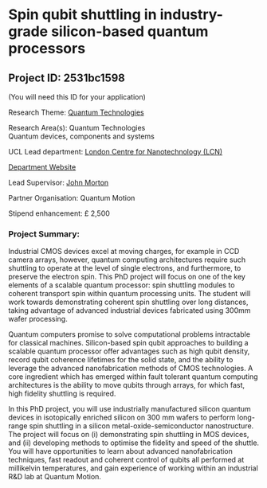 # Spin qubit shuttling in industry-grade silicon-based quantum processors

## Project ID: **2531bc1598**
(You will need this ID for your application)

Research Theme: [Quantum Technologies](../themes/quantum-technologies.md)

Research Area(s):
Quantum Technologies<br />Quantum devices, components and systems

UCL Lead department: [London Centre for Nanotechnology (LCN)](../departments/london-centre-for-nanotechnology.md)

[Department Website](https://www.london-nano.com)

Lead Supervisor: [John Morton](https://profiles.ucl.ac.uk/35925)

Partner Organisation: Quantum Motion

Stipend enhancement: £ 2,500

### Project Summary:

Industrial CMOS devices excel at moving charges, for example in CCD camera arrays, however, quantum computing architectures require such shuttling to operate at the level of single electrons, and furthermore, to preserve the electron spin. This PhD project will focus on one of the key elements of a scalable quantum processor: spin shuttling modules to coherent transport spin within quantum processing units. The student will work towards demonstrating coherent spin shuttling over long distances, taking advantage of advanced industrial devices fabricated using 300mm wafer processing. 

Quantum computers promise to solve computational problems intractable for classical machines. Silicon-based spin qubit approaches to building a scalable quantum processor offer advantages such as high qubit density, record qubit coherence lifetimes for the solid state, and the ability to leverage the advanced nanofabrication methods of CMOS technologies. A core ingredient which has emerged within fault tolerant quantum computing architectures is the ability to move qubits through arrays, for which fast, high fidelity shuttling is required.

In this PhD project, you will use industrially manufactured silicon quantum devices in isotopically enriched silicon on 300 mm wafers to perform  long-range spin shuttling in a silicon metal-oxide-semiconductor nanostructure. The project will focus on (i) demonstrating spin shuttling in MOS devices, and (ii) developing methods to optimise the fidelity and speed of the shuttle. You will have opportunities to learn about advanced nanofabrication techniques, fast readout and coherent control of qubits all performed at millikelvin temperatures, and gain experience of working within an industrial R&D lab at Quantum Motion.
